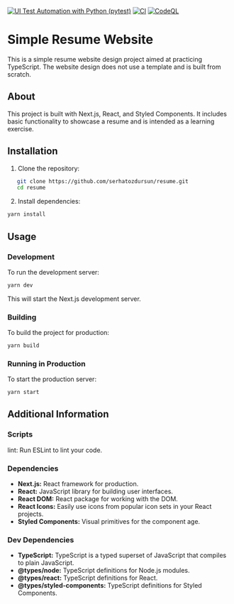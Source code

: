 [![UI Test Automation with Python (pytest)](https://github.com/serhatozdursun/resume/actions/workflows/ui_test.yml/badge.svg)](https://github.com/serhatozdursun/resume/actions/workflows/ui_test.yml)
[![CI](https://github.com/serhatozdursun/resume/actions/workflows/ci.yml/badge.svg)](https://github.com/serhatozdursun/resume/actions/workflows/ci.yml)
[![CodeQL](https://github.com/serhatozdursun/resume/actions/workflows/codeql.yml/badge.svg)](https://github.com/serhatozdursun/resume/actions/workflows/codeql.yml)
# Simple Resume Website

This is a simple resume website design project aimed at practicing TypeScript. The website design does not use a template and is built from scratch.

## About

This project is built with Next.js, React, and Styled Components. It includes basic functionality to showcase a resume and is intended as a learning exercise.

## Installation

1. Clone the repository:
   

```bash
   git clone https://github.com/serhatozdursun/resume.git
   cd resume
```

2. Install dependencies:
```bash
yarn install
```

## Usage
### Development
To run the development server:

```bash
yarn dev
```
This will start the Next.js development server.

### Building
To build the project for production:

```bash
yarn build
```
### Running in Production
To start the production server:
```bash
yarn start
```

## Additional Information

### Scripts
lint: Run ESLint to lint your code.

### Dependencies

* **Next.js:** React framework for production.
* **React:** JavaScript library for building user interfaces.
* **React DOM:** React package for working with the DOM.
* **React Icons:** Easily use icons from popular icon sets in your React projects.
* **Styled Components:** Visual primitives for the component age.

### Dev Dependencies

* **TypeScript:** TypeScript is a typed superset of JavaScript that compiles to plain JavaScript.
* **@types/node:** TypeScript definitions for Node.js modules.
* **@types/react:** TypeScript definitions for React.
* **@types/styled-components:** TypeScript definitions for Styled Components.
